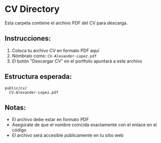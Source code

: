 # CV Directory

Esta carpeta contiene el archivo PDF del CV para descarga.

## Instrucciones:

1. Coloca tu archivo CV en formato PDF aquí
2. Nómbralo como: `CV-Alexander-Lopez.pdf`
3. El botón "Descargar CV" en el portfolio apuntará a este archivo

## Estructura esperada:
```
public/cv/
  CV-Alexander-Lopez.pdf
```

## Notas:
- El archivo debe estar en formato PDF
- Asegúrate de que el nombre coincida exactamente con el enlace en el código
- El archivo será accesible públicamente en tu sitio web
